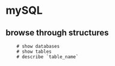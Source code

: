 mySQL
=====

## browse through structures

```
    # show databases
    # show tables
    # describe `table_name`
```